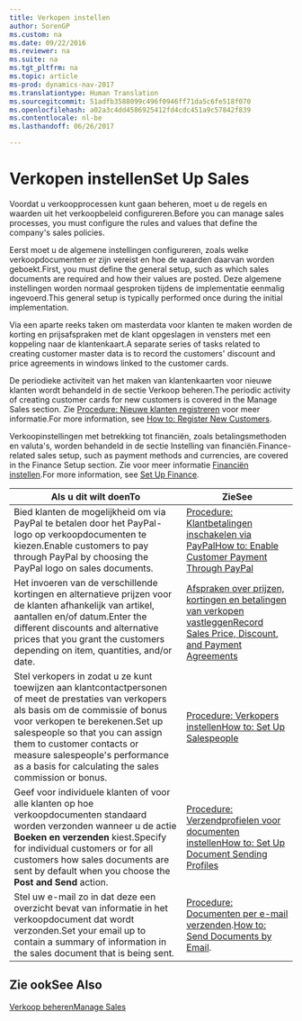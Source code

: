 ```yaml
---
title: Verkopen instellen
author: SorenGP
ms.custom: na
ms.date: 09/22/2016
ms.reviewer: na
ms.suite: na
ms.tgt_pltfrm: na
ms.topic: article
ms-prod: dynamics-nav-2017
ms.translationtype: Human Translation
ms.sourcegitcommit: 51adfb3588099c496f0946ff71da5c6fe518f070
ms.openlocfilehash: a02a3c4dd4586925412fd4cdc451a9c57842f839
ms.contentlocale: nl-be
ms.lasthandoff: 06/26/2017

---
```


# <a name="set-up-sales"></a><span data-ttu-id="9b48b-102">Verkopen instellen</span><span class="sxs-lookup"><span data-stu-id="9b48b-102">Set Up Sales</span></span>

<span data-ttu-id="9b48b-103">Voordat u verkoopprocessen kunt gaan beheren, moet u de regels en waarden uit het verkoopbeleid configureren.</span><span class="sxs-lookup"><span data-stu-id="9b48b-103">Before you can manage sales processes, you must configure the rules and values that define the company's sales policies.</span></span>

<span data-ttu-id="9b48b-104">Eerst moet u de algemene instellingen configureren, zoals welke verkoopdocumenten er zijn vereist en hoe de waarden daarvan worden geboekt.</span><span class="sxs-lookup"><span data-stu-id="9b48b-104">First, you must define the general setup, such as which sales documents are required and how their values are posted.</span></span> <span data-ttu-id="9b48b-105">Deze algemene instellingen worden normaal gesproken tijdens de implementatie eenmalig ingevoerd.</span><span class="sxs-lookup"><span data-stu-id="9b48b-105">This general setup is typically performed once during the initial implementation.</span></span>

<span data-ttu-id="9b48b-106">Via een aparte reeks taken om masterdata voor klanten te maken worden de korting en prijsafspraken met de klant opgeslagen in vensters met een koppeling naar de klantenkaart.</span><span class="sxs-lookup"><span data-stu-id="9b48b-106">A separate series of tasks related to creating customer master data is to record the customers' discount and price agreements in windows linked to the customer cards.</span></span>

<span data-ttu-id="9b48b-107">De periodieke activiteit van het maken van klantenkaarten voor nieuwe klanten wordt behandeld in de sectie Verkoop beheren.</span><span class="sxs-lookup"><span data-stu-id="9b48b-107">The periodic activity of creating customer cards for new customers is covered in the Manage Sales section.</span></span> <span data-ttu-id="9b48b-108">Zie [Procedure: Nieuwe klanten registreren](sales-how-register-new-customers.md) voor meer informatie.</span><span class="sxs-lookup"><span data-stu-id="9b48b-108">For more information, see [How to: Register New Customers](sales-how-register-new-customers.md).</span></span>

<span data-ttu-id="9b48b-109">Verkoopinstellingen met betrekking tot financiën, zoals betalingsmethoden en valuta's, worden behandeld in de sectie Instelling van financiën.</span><span class="sxs-lookup"><span data-stu-id="9b48b-109">Finance-related sales setup, such as payment methods and currencies, are covered in the Finance Setup section.</span></span> <span data-ttu-id="9b48b-110">Zie voor meer informatie [Financiën instellen](finance-setup-setup-finance-setup.md).</span><span class="sxs-lookup"><span data-stu-id="9b48b-110">For more information, see [Set Up Finance](finance-setup-setup-finance-setup.md).</span></span>

|<span data-ttu-id="9b48b-111">Als u dit wilt doen</span><span class="sxs-lookup"><span data-stu-id="9b48b-111">To</span></span> |<span data-ttu-id="9b48b-112">Zie</span><span class="sxs-lookup"><span data-stu-id="9b48b-112">See</span></span> |
|---|----|
|<span data-ttu-id="9b48b-113">Bied klanten de mogelijkheid om via PayPal te betalen door het PayPal-logo op verkoopdocumenten te kiezen.</span><span class="sxs-lookup"><span data-stu-id="9b48b-113">Enable customers to pay through PayPal by choosing the PayPal logo on sales documents.</span></span>|[<span data-ttu-id="9b48b-114">Procedure: Klantbetalingen inschakelen via PayPal</span><span class="sxs-lookup"><span data-stu-id="9b48b-114">How to: Enable Customer Payment Through PayPal</span></span>](sales-how-enable-customer-payments-paypal.md)|
|<span data-ttu-id="9b48b-115">Het invoeren van de verschillende kortingen en alternatieve prijzen voor de klanten afhankelijk van artikel, aantallen en/of datum.</span><span class="sxs-lookup"><span data-stu-id="9b48b-115">Enter the different discounts and alternative prices that you grant the customers depending on item, quantities, and/or date.</span></span>|[<span data-ttu-id="9b48b-116">Afspraken over prijzen, kortingen en betalingen van verkopen vastleggen</span><span class="sxs-lookup"><span data-stu-id="9b48b-116">Record Sales Price, Discount, and Payment Agreements</span></span>](sales-how-record-sales-price-discount-payment-agreements.md)|
|<span data-ttu-id="9b48b-117">Stel verkopers in zodat u ze kunt toewijzen aan klantcontactpersonen of meet de prestaties van verkopers als basis om de commissie of bonus voor verkopen te berekenen.</span><span class="sxs-lookup"><span data-stu-id="9b48b-117">Set up salespeople so that you can assign them to customer contacts or measure salespeople's performance as a basis for calculating the sales commission or bonus.</span></span>|[<span data-ttu-id="9b48b-118">Procedure: Verkopers instellen</span><span class="sxs-lookup"><span data-stu-id="9b48b-118">How to: Set Up Salespeople</span></span>](sales-how-setup-salespeople.md)|
|<span data-ttu-id="9b48b-119">Geef voor individuele klanten of voor alle klanten op hoe verkoopdocumenten standaard worden verzonden wanneer u de actie **Boeken en verzenden** kiest.</span><span class="sxs-lookup"><span data-stu-id="9b48b-119">Specify for individual customers or for all customers how sales documents are sent by default when you choose the **Post and Send** action.</span></span>|[<span data-ttu-id="9b48b-120">Procedure: Verzendprofielen voor documenten instellen</span><span class="sxs-lookup"><span data-stu-id="9b48b-120">How to: Set Up Document Sending Profiles</span></span>](sales-how-setup-document-send-profiles.md)|
|<span data-ttu-id="9b48b-121">Stel uw e-mail zo in dat deze een overzicht bevat van informatie in het verkoopdocument dat wordt verzonden.</span><span class="sxs-lookup"><span data-stu-id="9b48b-121">Set your email up to contain a summary of information in the sales document that is being sent.</span></span>|<span data-ttu-id="9b48b-122">[Procedure: Documenten per e-mail verzenden](ui-how-send-documents-email.md).</span><span class="sxs-lookup"><span data-stu-id="9b48b-122">[How to: Send Documents by Email](ui-how-send-documents-email.md).</span></span>|

## <a name="see-also"></a><span data-ttu-id="9b48b-123">Zie ook</span><span class="sxs-lookup"><span data-stu-id="9b48b-123">See Also</span></span>  
[<span data-ttu-id="9b48b-124">Verkoop beheren</span><span class="sxs-lookup"><span data-stu-id="9b48b-124">Manage Sales</span></span>](sales-manage-sales.md)

